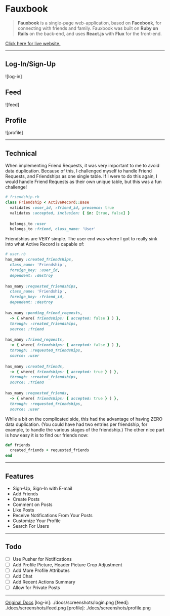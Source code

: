 # Fauxbook

> **Fauxbook** is a single-page web-application, based on **Facebook**, for connecting with friends and family. Fauxbook was built on **Ruby on Rails** on the back-end, and uses **React.js** with **Flux** for the front-end.

[Click here for live website.][live-link]

[live-link]: http://fauxbook.danphillips.io
---
## Log-In/Sign-Up
![log-in]

## Feed
![feed]

## Profile
![profile]

---
## Technical

When implementing Friend Requests, it was very important to me to avoid data duplication. Because of this, I challenged myself to handle Friend Requests, and Friendships as one single table. If I were to do this again, I would handle Friend Requests as their own unique table, but this was a fun challenge!

```ruby
# friendship.rb
class Friendship < ActiveRecord::Base
  validates :user_id, :friend_id, presence: true
  validates :accepted, inclusion: { in: [true, false] }

  belongs_to :user
  belongs_to :friend, class_name: 'User'
```

Friendships are VERY simple. The user end was where I got to really sink into what Active Record is capable of:

```ruby
# user.rb
has_many :created_friendships,
  class_name: 'Friendship',
  foreign_key: :user_id,
  dependent: :destroy

has_many :requested_friendships,
  class_name: 'Friendship',
  foreign_key: :friend_id,
  dependent: :destroy

has_many :pending_friend_requests,
  -> { where( friendships: { accepted: false } ) },
  through: :created_friendships,
  source: :friend

has_many :friend_requests,
  -> { where( friendships: { accepted: false } ) },
  through: :requested_friendships,
  source: :user

has_many :created_friends,
  -> { where( friendships: { accepted: true } ) },
  through: :created_friendships,
  source: :friend

has_many :requested_friends,
  -> { where( friendships: { accepted: true } ) },
  through: :requested_friendships,
  source: :user
```

While a bit on the complicated side, this had the advantage of having ZERO data duplication. (You could have had two entries per friendship, for example, to handle the various stages of the friendship.) The other nice part is how easy it is to find our friends now:

```ruby
def friends
  created_friends + requested_friends
end
```
---
## Features
 * Sign-Up, Sign-In with E-mail
 * Add Friends
 * Create Posts
 * Comment on Posts
 * Like Posts
 * Receive Notifications From Your Posts
 * Customize Your Profile
 * Search For Users

---
## Todo
 - [ ] Use Pusher for Notifications
 - [ ] Add Profile Picture, Header Picture Crop Adjustment
 - [ ] Add More Profile Attributes
 - [ ] Add Chat
 - [ ] Add Recent Actions Summary
 - [ ] Allow for Private Posts

---
[Original Docs](./docs/README.md)
[log-in]: ./docs/screenshots/login.png
[feed]: ./docs/screenshots/feed.png
[profile]: ./docs/screenshots/profile.png

